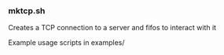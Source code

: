 ### mktcp.sh

Creates a TCP connection to a server and fifos to interact with it

Example usage scripts in examples/
